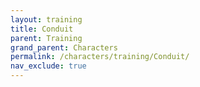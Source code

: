```yaml
---
layout: training
title: Conduit
parent: Training
grand_parent: Characters
permalink: /characters/training/Conduit/
nav_exclude: true
---
```


